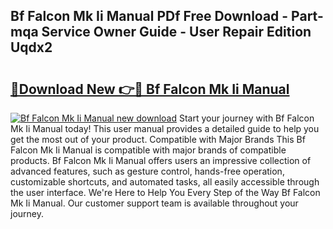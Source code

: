 ## Bf Falcon Mk Ii Manual PDf Free Download - Part-mqa Service Owner Guide - User Repair Edition Uqdx2

# <h2><a href="http://bc76196.oget.top/?id=Bf+Falcon+Mk+Ii+Manual">🔗Download New 👉🔴 Bf Falcon Mk Ii Manual</a></h2>

[![Bf Falcon Mk Ii Manual new download](https://i.imgur.com/5g1atiW.png)](http://bc76196.oget.top/?id=Bf+Falcon+Mk+Ii+Manual)
Start your journey with Bf Falcon Mk Ii Manual today! This user manual provides a detailed guide to help you get the most out of your product. Compatible with Major Brands This Bf Falcon Mk Ii Manual is compatible with major brands of compatible products. Bf Falcon Mk Ii Manual offers users an impressive collection of advanced features, such as gesture control, hands-free operation, customizable shortcuts, and automated tasks, all easily accessible through the user interface. We're Here to Help You Every Step of the Way Bf Falcon Mk Ii Manual. Our customer support team is available throughout your journey.
